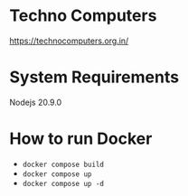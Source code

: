 # Techno Computers
 
https://technocomputers.org.in/


# System Requirements

Nodejs 20.9.0  


# How to run Docker

- `docker compose build`  
- `docker compose up`  
- `docker compose up -d`  